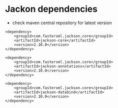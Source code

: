# Jackon dependencies
* check maven central repository for latest version
```
<dependency>
	<groupId>com.fasterxml.jackson.core</groupId>
	<artifactId>jackson-core</artifactId>
	<version>2.10.0</version>
</dependency>

<dependency>
	<groupId>com.fasterxml.jackson.core</groupId>
	<artifactId>jackson-annotations</artifactId>
	<version>2.10.0</version>
</dependency>

<dependency>
	<groupId>com.fasterxml.jackson.core</groupId>
	<artifactId>jackson-databind</artifactId>
	<version>2.10.0</version>
</dependency>
```
